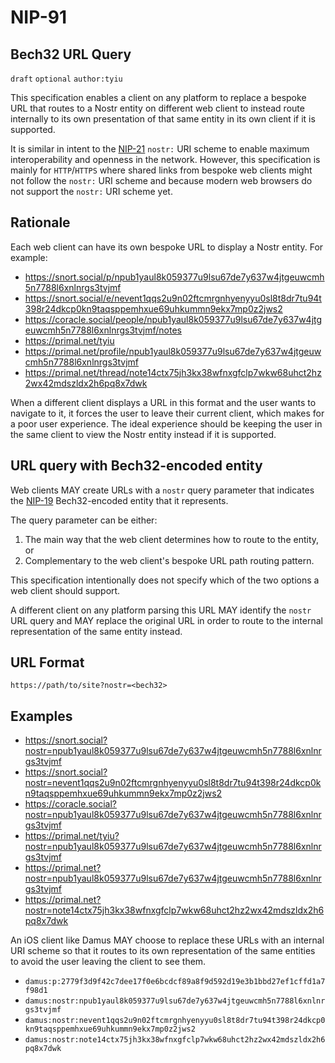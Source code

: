 NIP-91
======

Bech32 URL Query
----------------

`draft` `optional` `author:tyiu`

This specification enables a client on any platform to replace a bespoke URL that routes to a Nostr entity on different web client to instead route internally to its own presentation of that same entity in its own client if it is supported.

It is similar in intent to the [NIP-21](21.md) `nostr:` URI scheme to enable maximum interoperability and openness in the network. However, this specification is mainly for `HTTP`/`HTTPS` where shared links from bespoke web clients might not follow the `nostr:` URI scheme and because modern web browsers do not support the `nostr:` URI scheme yet.

## Rationale

Each web client can have its own bespoke URL to display a Nostr entity. For example:
* https://snort.social/p/npub1yaul8k059377u9lsu67de7y637w4jtgeuwcmh5n7788l6xnlnrgs3tvjmf
* https://snort.social/e/nevent1qqs2u9n02ftcmrgnhyenyyu0sl8t8dr7tu94t398r24dkcp0kn9taqsppemhxue69uhkummn9ekx7mp0z2jws2
* https://coracle.social/people/npub1yaul8k059377u9lsu67de7y637w4jtgeuwcmh5n7788l6xnlnrgs3tvjmf/notes
* https://primal.net/tyiu
* https://primal.net/profile/npub1yaul8k059377u9lsu67de7y637w4jtgeuwcmh5n7788l6xnlnrgs3tvjmf
* https://primal.net/thread/note14ctx75jh3kx38wfnxgfclp7wkw68uhct2hz2wx42mdszldx2h6pq8x7dwk

When a different client displays a URL in this format and the user wants to navigate to it, it forces the user to leave their current client, which makes for a poor user experience. The ideal experience should be keeping the user in the same client to view the Nostr entity instead if it is supported.

## URL query with Bech32-encoded entity

Web clients MAY create URLs with a `nostr` query parameter that indicates the [NIP-19](19.md) Bech32-encoded entity that it represents.

The query parameter can be either:
1. The main way that the web client determines how to route to the entity, or
2. Complementary to the web client's bespoke URL path routing pattern.

This specification intentionally does not specify which of the two options a web client should support.

A different client on any platform parsing this URL MAY identify the `nostr` URL query and MAY replace the original URL in order to route to the internal representation of the same entity instead.

## URL Format

```
https://path/to/site?nostr=<bech32>
```

## Examples

* https://snort.social?nostr=npub1yaul8k059377u9lsu67de7y637w4jtgeuwcmh5n7788l6xnlnrgs3tvjmf
* https://snort.social?nostr=nevent1qqs2u9n02ftcmrgnhyenyyu0sl8t8dr7tu94t398r24dkcp0kn9taqsppemhxue69uhkummn9ekx7mp0z2jws2
* https://coracle.social?nostr=npub1yaul8k059377u9lsu67de7y637w4jtgeuwcmh5n7788l6xnlnrgs3tvjmf
* https://primal.net/tyiu?nostr=npub1yaul8k059377u9lsu67de7y637w4jtgeuwcmh5n7788l6xnlnrgs3tvjmf
* https://primal.net?nostr=npub1yaul8k059377u9lsu67de7y637w4jtgeuwcmh5n7788l6xnlnrgs3tvjmf
* https://primal.net?nostr=note14ctx75jh3kx38wfnxgfclp7wkw68uhct2hz2wx42mdszldx2h6pq8x7dwk

An iOS client like Damus MAY choose to replace these URLs with an internal URI scheme so that it routes to its own representation of the same entities to avoid the user leaving the client to see them.
* `damus:p:2779f3d9f42c7dee17f0e6bcdcf89a8f9d592d19e3b1bbd27ef1cffd1a7f98d1`
* `damus:nostr:npub1yaul8k059377u9lsu67de7y637w4jtgeuwcmh5n7788l6xnlnrgs3tvjmf`
* `damus:nostr:nevent1qqs2u9n02ftcmrgnhyenyyu0sl8t8dr7tu94t398r24dkcp0kn9taqsppemhxue69uhkummn9ekx7mp0z2jws2`
* `damus:nostr:note14ctx75jh3kx38wfnxgfclp7wkw68uhct2hz2wx42mdszldx2h6pq8x7dwk`
